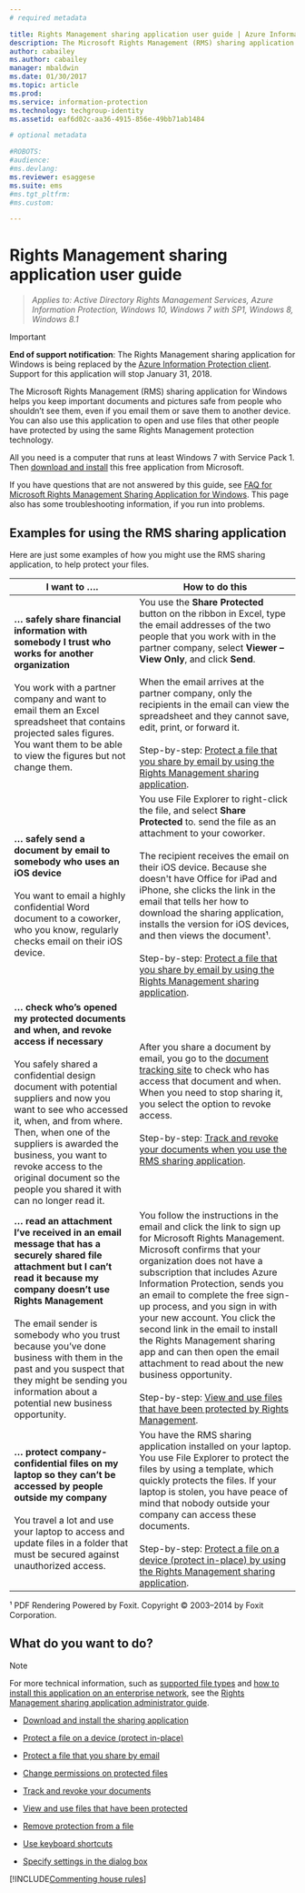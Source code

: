 ```yaml
---
# required metadata

title: Rights Management sharing application user guide | Azure Information Protection
description: The Microsoft Rights Management (RMS) sharing application for Windows helps you keep important documents and pictures safe from people who shouldn't see them, even if you email them or save them to another device. 
author: cabailey
ms.author: cabailey
manager: mbaldwin
ms.date: 01/30/2017
ms.topic: article
ms.prod:
ms.service: information-protection
ms.technology: techgroup-identity
ms.assetid: eaf6d02c-aa36-4915-856e-49bb71ab1484

# optional metadata

#ROBOTS:
#audience:
#ms.devlang:
ms.reviewer: esaggese
ms.suite: ems
#ms.tgt_pltfrm:
#ms.custom:

---
```


# Rights Management sharing application user guide

>*Applies to: Active Directory Rights Management Services, Azure Information Protection, Windows 10, Windows 7 with SP1, Windows 8, Windows 8.1*

> [!IMPORTANT]
> **End of support notification**: The Rights Management sharing application for Windows is being replaced by the [Azure Information Protection client](aip-client.md). Support for this application will stop January 31, 2018. 

The Microsoft Rights Management (RMS) sharing application for Windows helps you keep important documents and pictures safe from people who shouldn’t see them, even if you email them or save them to another device. You can also use this application to open and use files that other people have protected by using the same Rights Management protection technology.

All you need is a computer that runs at least Windows 7 with Service Pack 1. Then [download and install](http://go.microsoft.com/fwlink/?LinkId=303970) this free application from Microsoft.

If you have questions that are not answered by this guide, see [FAQ for Microsoft Rights Management Sharing Application for Windows](http://go.microsoft.com/fwlink/?LinkId=303971). This page also has some troubleshooting information, if you run into problems.

## Examples for using the RMS sharing application
Here are just some examples of how you might use the RMS sharing application, to help protect your files.

|I want to ….|How to do this|
|----------------|------------------|
|**… safely share financial information with somebody I trust who works for another organization**<br /><br />You work with a partner company and want to email them an Excel spreadsheet that contains projected sales figures. You want them to be able to view the figures but not change them.|You use the **Share Protected** button on the ribbon in Excel, type the email addresses of the two people that you work with in the partner company, select **Viewer – View Only**, and click **Send**.<br /><br />When the email arrives at the partner company, only the recipients in the email can view the spreadsheet and they cannot save, edit, print, or forward it.<br /><br />Step-by-step: [Protect a file that you share by email by using the Rights Management sharing application](sharing-app-protect-by-email.md).|
|**… safely send a document by email to somebody who uses an iOS device**<br /><br />You want to email a highly confidential Word document to a coworker, who you know, regularly checks email on their iOS device.|You use File Explorer to right-click the file, and select **Share Protected** to. send the file as an attachment to your coworker.<br /><br />The recipient receives the email on their iOS device. Because she doesn't have Office for iPad and iPhone, she clicks the link in the email that tells her how to download the sharing application, installs the version for iOS devices, and then views the document¹.<br /><br />Step-by-step: [Protect a file that you share by email by using the Rights Management sharing application](sharing-app-protect-by-email.md).|
|**… check who’s opened my protected documents and when, and revoke access if necessary**<br /><br />You safely shared a confidential design document with potential suppliers and now you want to see who accessed it, when, and from where. Then, when one of the suppliers is awarded the business, you want to revoke access to the original document so the people you shared it with can no longer read it.|After you share a document by email, you go to the [document tracking site](http://go.microsoft.com/fwlink/?LinkId=529562) to check who has access that document and when. When you need to stop sharing it, you select the option to revoke access.<br /><br />Step-by-step: [Track and revoke your documents when you use the RMS sharing application](sharing-app-track-revoke.md).|
|**… read an attachment I’ve received in an email message that has a securely shared file attachment but I can’t read it because my company doesn’t use Rights Management**<br /><br />The email sender is somebody who you trust because you’ve done business with them in the past and you suspect that they might be sending you information about a potential new business opportunity.|You follow the instructions in the email and click the link to sign up for Microsoft Rights Management. Microsoft confirms that your organization does not have a subscription that includes Azure Information Protection, sends you an email to complete the free sign-up process, and you sign in with your new account. You click the second link in the email to install the Rights Management sharing app and can then open the email attachment to read about the new business opportunity.<br /><br />Step-by-step: [View and use files that have been protected by Rights Management](sharing-app-view-use-files.md).|
|**… protect company-confidential files on my laptop so they can’t be accessed by people outside my company**<br /><br />You travel a lot and use your laptop to access and update files in a folder that must be secured against unauthorized access.|You have the RMS sharing application installed on your laptop. You use File Explorer to protect the files by using a template, which quickly protects the files. If your laptop is stolen, you have peace of mind that nobody outside your company can access these documents.<br /><br />Step-by-step: [Protect a file on a device &#40;protect in-place&#41; by using the Rights Management sharing application](sharing-app-protect-in-place.md).|
¹ PDF Rendering Powered by Foxit. Copyright © 2003–2014 by Foxit Corporation.

## What do you want to do?
> [!NOTE]
> For more technical information, such as [supported file types](sharing-app-admin-guide-technical.md#supported-file-types-and-file-name-extensions) and [how to install this application on an enterprise network](sharing-app-admin-guide.md#automatic-deployment-for-the-microsoft-rights-management-sharing-application), see the [Rights Management sharing application administrator guide](sharing-app-admin-guide.md).

- [Download and install the sharing application](install-sharing-app.md)

- [Protect a file on a device (protect in-place)](sharing-app-protect-in-place.md)

- [Protect a file that you share by email](sharing-app-protect-by-email.md)

- [Change permissions on protected files](sharing-app-reprotect-files.md)

- [Track and revoke your documents](sharing-app-track-revoke.md)

- [View and use files that have been protected](sharing-app-view-use-files.md)

- [Remove protection from a file](sharing-app-remove-protection.md)

- [Use keyboard shortcuts](sharing-app-keyboard-shortcuts.md)

- [Specify settings in the dialog box](sharing-app-dialog-box.md)

[!INCLUDE[Commenting house rules](../includes/houserules.md)]


